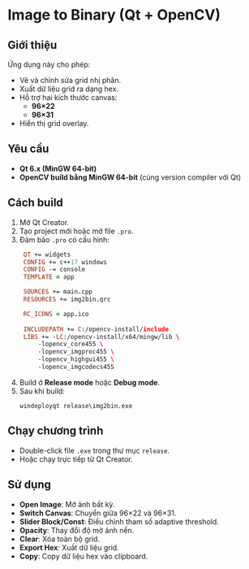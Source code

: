 # Image to Binary (Qt + OpenCV)

## Giới thiệu
Ứng dụng này cho phép:
- Vẽ và chỉnh sửa grid nhị phân.
- Xuất dữ liệu grid ra dạng hex.
- Hỗ trợ hai kích thước canvas:
  - **96×22**
  - **96×31**
- Hiển thị grid overlay.

## Yêu cầu
- **Qt 6.x (MinGW 64-bit)**
- **OpenCV build bằng MinGW 64-bit** (cùng version compiler với Qt)


## Cách build
1. Mở Qt Creator.
2. Tạo project mới hoặc mở file `.pro`.
3. Đảm bảo `.pro` có cấu hình:
   ```pro
    QT += widgets
    CONFIG += c++17 windows
    CONFIG -= console
    TEMPLATE = app

    SOURCES += main.cpp
    RESOURCES += img2bin.qrc

    RC_ICONS = app.ico
  
    INCLUDEPATH += C:/opencv-install/include
    LIBS += -LC:/opencv-install/x64/mingw/lib \
        -lopencv_core455 \
        -lopencv_imgproc455 \
        -lopencv_highgui455 \
        -lopencv_imgcodecs455

   ```
4. Build ở **Release mode** hoặc **Debug mode**.
5. Sau khi build:
   ```
   windeployqt release\img2bin.exe
   ```

## Chạy chương trình
- Double-click file `.exe` trong thư mục `release`.
- Hoặc chạy trực tiếp từ Qt Creator.

## Sử dụng
- **Open Image**: Mở ảnh bất kỳ.
- **Switch Canvas**: Chuyển giữa 96×22 và 96×31.
- **Slider Block/Const**: Điều chỉnh tham số adaptive threshold.
- **Opacity**: Thay đổi độ mờ ảnh nền.
- **Clear**: Xóa toàn bộ grid.
- **Export Hex**: Xuất dữ liệu grid.
- **Copy**: Copy dữ liệu hex vào clipboard.


